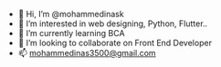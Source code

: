 - 👋 Hi, I’m @mohammedinask
- 👀 I’m interested in web designing, Python, Flutter..
- 🌱 I’m currently learning BCA
- 💞️ I’m looking to collaborate on Front End Developer
- 📫 mohammedinas3500@gmail.com

<!---
mohammedinask/mohammedinask is a ✨ special ✨ repository because its `README.md` (this file) appears on your GitHub profile.
You can click the Preview link to take a look at your changes.
--->
